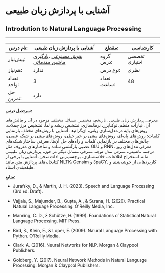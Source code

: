 # آشنایی با پردازش زبان طبیعی
## Introdution to Natural Language Processing
_______________________________________________________________________________
| نام درس:    | آشنایی با پردازش زبان طبیعی                                                                                                                                 | مقطع:       | کارشناسی      |
| ----------- | ----------------------------------------------------------------------------------------------------------------------------------------------------------- | ----------- | ------------- |
| پیش‌نیاز:   | [هوش مصنوعی](../docs/curriculum/mandatory/Artificial-Intelligence.md) ،[یادگیری ماشین مقدماتی](../docs/curriculum/mandatory/Elementary-Machine-Learning.md) | گروه درس:   | تخصصی اختیاری |
| هم‌نیاز:    | ندارد                                                                                                                                                       | نوع درس:    | نظری          |
| تعداد واحد: | 3                                                                                                                                                           | تعداد ساعت: | 48            |
| حل تمرین:   |  دارد                                                                                                                                                       |             |               |

**سرفصل درس:**

معرفی پردازش زبان طبیعی، تاریخچه مختصر، مسائل مختلف موجود در آن و چالش‌های آن. عبارات منظم، توکنایزر، نرمالسازی، تشخیص ریشه و لما، تشخیص مرز جملات، روش‌های پایه در مدل‌سازی زبانی، ان‌گرام‌ها. آشنایی با روش‌های مختلف بازنمایی کلمات: روش‌های پایه‌ای، روش‌های مبتنی بر جبر خطی، روش‌های مبتنی بر شبکه عصبی، چالش‌های مختلف در بازنمایی کلمات و راه‌های حل آن‌ها. معرفی ساختار شبکه‌های عصبی بازگشتی ساده و ساختارهای معروف مثل GLU و RNN، معرفی مدل‌های روز ترجمه ماشینی، معرفی مدل توجه. معرفی مسایل دیگر در حوزه پردازش زبان طبیعی مانند استخراج اطلاعات، خلاصه‌سازی، برچسب‌زنی ادات سخن. آشنایی با برخی از کتابخانه‌های پردازش متن مانند NLTK، Gensim و SpaCY. کاربردهایی از خوشه‌بندی و طبقه‌بندی اسناد.

**منابع:**


- Jurafsky, D., & Martin, J. H. (2023). Speech and Language Processing (3rd ed. Draft).

- Vajjala, S., Majumder, B., Gupta, A., & Surana, H. (2020). Practical Natural Language Processing. O'Reilly Media, Inc.

- Manning, C. D., & Schütze, H. (1999). Foundations of Statistical Natural Language Processing. MIT Press.

- Bird, S., Klein, E., & Loper, E. (2009). Natural Language Processing with Python. O'Reilly Media.

- Clark, A. (2016). Neural Networks for NLP. Morgan & Claypool Publishers.

- Goldberg, Y. (2017). Neural Network Methods in Natural Language Processing. Morgan & Claypool Publishers.
